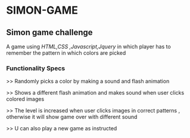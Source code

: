# SIMON-GAME
<h2>Simon game challenge</h2>
A game using <i>HTML,CSS ,Javascript,Jquery </i> in which player has to remember the pattern in which colors are picked
<h3>Functionality Specs</h3>
      <p> >> Randomly picks a color by making a sound and flash animation</p>
      <p> >> Shows a different flash animation and makes sound when user clicks colored images</p>
      <p> >> The level is increased when user clicks images in correct patterns 
        , otherwise it will show game over with different sound </p>
      <p> >> U can also play a new game as instructed</p>
